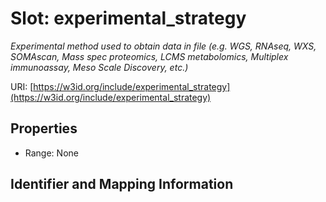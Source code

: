 # Slot: experimental_strategy
_Experimental method used to obtain data in file (e.g. WGS, RNAseq, WXS, SOMAscan, Mass spec proteomics, LCMS metabolomics, Multiplex immunoassay, Meso Scale Discovery, etc.)_


URI: [https://w3id.org/include/experimental_strategy](https://w3id.org/include/experimental_strategy)



<!-- no inheritance hierarchy -->


## Properties

 * Range: None



## Identifier and Mapping Information





